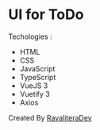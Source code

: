 # UI for ToDo

Techologies : 
  -  HTML
  -  CSS
  -  JavaScript
  -  TypeScript
  -  VueJS 3
  -  Vuetify 3
  -  Axios

Created By [RavaliteraDev](https://ravalitera.dev)

